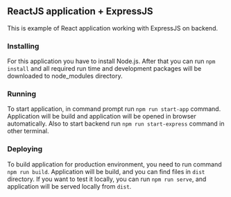 ## ReactJS application + ExpressJS

This is example of React application working with ExpressJS on backend.

### Installing

For this application you have to install Node.js.
After that you can run `npm install` and all required run time and development packages will be downloaded to node_modules directory.

### Running

To start application, in command prompt run `npm run start-app` command. Application will be build and application will be opened in browser automatically.
Also to start backend run `npm run start-express` command in other terminal.

### Deploying

To build application for production environment, you need to run command `npm run build`. 
Application will be build, and you can find files in `dist` directory.
If you want to test it locally, you can run `npm run serve`, and application will be served locally from `dist`.
